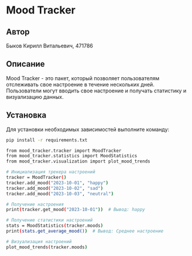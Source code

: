 # Mood Tracker

## Автор
Быков Кирилл Витальевич, 471786

## Описание
Mood Tracker - это пакет, который позволяет пользователям отслеживать свое настроение в течение нескольких дней. Пользователи могут вводить свое настроение и получать статистику и визуализацию данных.

## Установка
Для установки необходимых зависимостей выполните команду:

```bash
pip install -r requirements.txt

from mood_tracker.tracker import MoodTracker
from mood_tracker.statistics import MoodStatistics
from mood_tracker.visualization import plot_mood_trends

# Инициализация трекера настроений
tracker = MoodTracker()
tracker.add_mood("2023-10-01", "happy")
tracker.add_mood("2023-10-02", "sad")
tracker.add_mood("2023-10-03", "neutral")

# Получение настроения
print(tracker.get_mood("2023-10-01"))  # Вывод: happy

# Получение статистики настроений
stats = MoodStatistics(tracker.moods)
print(stats.get_average_mood())  # Вывод: Среднее настроение

# Визуализация настроений
plot_mood_trends(tracker.moods)

